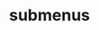 ---
layout: page
title: submenus
nav: False
nav_order: 6
dropdown: true
children:
    - title: publications
      permalink: /publications/
    - title: divider
    # - title: projects
    #   permalink: /projects/
---